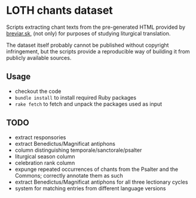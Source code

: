 # LOTH chants dataset

Scripts extracting chant texts from the pre-generated HTML provided by
[breviar.sk][breviarsk],
(not only) for purposes of studying liturgical translation.

The dataset itself probably cannot be published without copyright infringement,
but the scripts provide a reproducible way of building it from publicly available sources.

## Usage

- checkout the code
- `bundle install` to install required Ruby packages
- `rake fetch` to fetch and unpack the packages used as input

## TODO

- extract responsories
- extract Benedictus/Magnificat antiphons
- column distinguishing temporale/sanctorale/psalter
- liturgical season column
- celebration rank column
- expunge repeated occurrences of chants from the Psalter and the Commons; correctly annotate them as such
- extract Benedictus/Magnificat antiphons for all three lectionary cycles
- system for matching entries from different language versions

[breviarsk]: https://breviar.sk/
